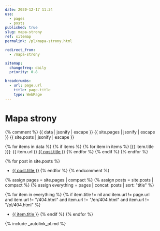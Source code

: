 ```yaml
---
date: 2020-12-17 11:34
use:
  - pages
  - posts
published: true
slug: mapa-strony
ref: sitemap
permalink: /pl/mapa-strony.html

redirect_from:
  - /mapa-strony

sitemap:
  changefreq: daily
  priority: 0.8

breadcrumbs:
  - url: page.url
    title: page.title
    type: WebPage
---
```


# Mapa strony

{% comment %}
  {{ data | jsonify | escape }}
  {{ site.pages | jsonify | escape }}
  {{ site.posts | jsonify | escape }}

  {% for items in data %}
      {% if items %}
          {% for item in items %}
              [{{ item.title }}]: {{ item.url }} 
              <a href="{{ post.url }}">{{ post.title }}</a>
          {% endfor %}
      {% endif %}
  {% endfor %}

  {% for post in site.posts %}
  * <a href="{{ post.url }}" title="{{ post.title | escape }}">{{ post.title }}</a>
{% endfor %}
{% endcomment %}

{% assign pages = site.pages | compact %}
{% assign posts = site.posts | compact %}
{% assign everything = pages | concat: posts | sort: "title" %}

{% for item in everything %} 
{% if item.title != nil and item.url != page.url and item.url != "/404.html" and item.url != "/en/404.html" and item.url != "/pl/404.html" %}
  * <a href="{{ item.url }}" title="{{ item.title | escape  }}">{{ item.title }}</a>
{% endif %}
{% endfor %}

{% include _autolink_pl.md %}
